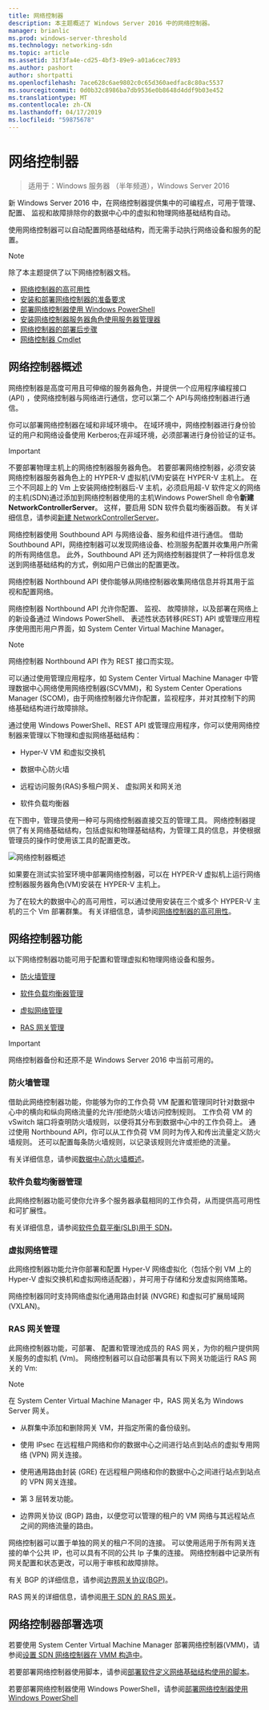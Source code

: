 ```yaml
---
title: 网络控制器
description: 本主题概述了 Windows Server 2016 中的网络控制器。
manager: brianlic
ms.prod: windows-server-threshold
ms.technology: networking-sdn
ms.topic: article
ms.assetid: 31f3fa4e-cd25-4bf3-89e9-a01a6cec7893
ms.author: pashort
author: shortpatti
ms.openlocfilehash: 7ace628c6ae9802c0c65d360aedfac8c80ac5537
ms.sourcegitcommit: 0d0b32c8986ba7db9536e0b8648d4ddf9b03e452
ms.translationtype: MT
ms.contentlocale: zh-CN
ms.lasthandoff: 04/17/2019
ms.locfileid: "59875678"
---
```

# <a name="network-controller"></a>网络控制器

>适用于：Windows 服务器 （半年频道），Windows Server 2016

新 Windows Server 2016 中，在网络控制器提供集中的可编程点，可用于管理、 配置、 监视和故障排除你的数据中心中的虚拟和物理网络基础结构自动。 

使用网络控制器可以自动配置网络基础结构，而无需手动执行网络设备和服务的配置。

> [!NOTE]
> 除了本主题提供了以下网络控制器文档。
> - [网络控制器的高可用性](network-controller-high-availability.md)
> - [安装和部署网络控制器的准备要求](../../plan/Installation-and-Preparation-Requirements-for-Deploying-Network-Controller.md)  
> - [部署网络控制器使用 Windows PowerShell](../../deploy/Deploy-Network-Controller-using-Windows-PowerShell.md)  
> - [安装网络控制器服务器角色使用服务器管理器](Install-the-Network-Controller-server-role-using-Server-Manager.md)
> - [网络控制器的部署后步骤](post-deploy-steps-nc.md)
> - [网络控制器 Cmdlet](https://technet.microsoft.com/library/mt576401.aspx) 

## <a name="bkmk_overview"></a>网络控制器概述

网络控制器是高度可用且可伸缩的服务器角色，并提供一个应用程序编程接口\(API\) ，使网络控制器与网络进行通信，您可以第二个 API与网络控制器进行通信。

你可以部署网络控制器在域和非域环境中。 在域环境中，网络控制器进行身份验证的用户和网络设备使用 Kerberos;在非域环境，必须部署进行身份验证的证书。

>[!IMPORTANT]
>不要部署物理主机上的网络控制器服务器角色。 若要部署网络控制器，必须安装网络控制器服务器角色上的 HYPER-V 虚拟机\(VM\)安装在 HYPER-V 主机上。 在三个不同超上的 Vm 上安装网络控制器后\-V 主机，必须启用超\-V 软件定义的网络的主机\(SDN\)通过添加到网络控制器使用的主机Windows PowerShell 命令**新建 NetworkControllerServer**。 这样，要启用 SDN 软件负载均衡器函数。 有关详细信息，请参阅[新建 NetworkControllerServer](https://technet.microsoft.com/itpro/powershell/windows/network-controller/new-networkcontrollerserver)。

网络控制器使用 Southbound API 与网络设备、服务和组件进行通信。 借助 Southbound API，网络控制器可以发现网络设备、检测服务配置并收集用户所需的所有网络信息。 此外，Southbound API 还为网络控制器提供了一种将信息发送到网络基础结构的方式，例如用户已做出的配置更改。

网络控制器 Northbound API 使你能够从网络控制器收集网络信息并将其用于监视和配置网络。

网络控制器 Northbound API 允许你配置、 监视、 故障排除，以及部署在网络上的新设备通过 Windows PowerShell、 表述性状态转移\(REST\) API 或管理应用程序使用图形用户界面，如 System Center Virtual Machine Manager。

>[!NOTE]
>网络控制器 Northbound API 作为 REST 接口而实现。

可以通过使用管理应用程序，如 System Center Virtual Machine Manager 中管理数据中心网络使用网络控制器\(SCVMM\)，和 System Center Operations Manager \(SCOM\)，由于网络控制器允许你配置，监视程序，并对其控制下的网络基础结构进行故障排除。

通过使用 Windows PowerShell、REST API 或管理应用程序，你可以使用网络控制器来管理以下物理和虚拟网络基础结构：

- Hyper-V VM 和虚拟交换机

- 数据中心防火墙

- 远程访问服务\(RAS\)多租户网关、 虚拟网关和网关池

- 软件负载均衡器

在下图中，管理员使用一种可与网络控制器直接交互的管理工具。 网络控制器提供了有关网络基础结构，包括虚拟和物理基础结构，为管理工具的信息，并使根据管理员的操作时使用该工具的配置更改。  

![网络控制器概述](../../../media/Network-Controller/NetController_overview.png)  

如果要在测试实验室环境中部署网络控制器，可以在 HYPER-V 虚拟机上运行网络控制器服务器角色\(VM\)安装在 HYPER-V 主机上。

为了在较大的数据中心的高可用性，可以通过使用安装在三个或多个 HYPER-V 主机的三个 Vm 部署群集。 有关详细信息，请参阅[网络控制器的高可用性](network-controller-high-availability.md)。

## <a name="bkmk_features"></a>网络控制器功能

以下网络控制器功能可用于配置和管理虚拟和物理网络设备和服务。  
  
-   [防火墙管理](#bkmk_firewall)  
  
-   [软件负载均衡器管理](#bkmk_slb)  
  
-   [虚拟网络管理](#bkmk_virtual)  
  
-   [RAS 网关管理](#bkmk_gateway)

>[!IMPORTANT]
>网络控制器备份和还原不是 Windows Server 2016 中当前可用的。
  
### <a name="bkmk_firewall"></a>防火墙管理

借助此网络控制器功能，你能够为你的工作负荷 VM 配置和管理同时针对数据中心中的横向和纵向网络流量的允许/拒绝防火墙访问控制规则。 工作负荷 VM 的 vSwitch 端口将查明防火墙规则，以便将其分布到数据中心中的工作负荷上。 通过使用 Northbound API，你可以从工作负荷 VM 同时为传入和传出流量定义防火墙规则。 还可以配置每条防火墙规则，以记录该规则允许或拒绝的流量。  

有关详细信息，请参阅[数据中心防火墙概述](../../../sdn/technologies/network-function-virtualization/Datacenter-Firewall-Overview.md)。

### <a name="bkmk_slb"></a>软件负载均衡器管理

此网络控制器功能可使你允许多个服务器承载相同的工作负荷，从而提供高可用性和可扩展性。  
  
有关详细信息，请参阅[软件负载平衡&#40;SLB&#41;用于 SDN](../../../sdn/technologies/network-function-virtualization/Software-Load-Balancing--SLB--for-SDN.md)。  
  
### <a name="bkmk_virtual"></a>虚拟网络管理

此网络控制器功能允许你部署和配置 Hyper-V 网络虚拟化（包括个别 VM 上的 Hyper-V 虚拟交换机和虚拟网络适配器），并可用于存储和分发虚拟网络策略。

网络控制器同时支持网络虚拟化通用路由封装 (NVGRE) 和虚拟可扩展局域网 (VXLAN)。

### <a name="bkmk_gateway"></a>RAS 网关管理

此网络控制器功能，可部署、 配置和管理池成员的 RAS 网关，为你的租户提供网关服务的虚拟机 (Vm)。 网络控制器可以自动部署具有以下网关功能运行 RAS 网关的 Vm:

> [!NOTE]
> 在 System Center Virtual Machine Manager 中，RAS 网关名为 Windows Server 网关。

- 从群集中添加和删除网关 VM，并指定所需的备份级别。

- 使用 IPsec 在远程租户网络和你的数据中心之间进行站点到站点的虚拟专用网络 (VPN) 网关连接。

- 使用通用路由封装 (GRE) 在远程租户网络和你的数据中心之间进行站点到站点的 VPN 网关连接。

- 第 3 层转发功能。

- 边界网关协议 (BGP) 路由，以便您可以管理的租户的 VM 网络与其远程站点之间的网络流量的路由。

网络控制器可以置于单独的网关的租户不同的连接。 可以使用适用于所有网关连接的单个公共 IP，也可以具有不同的公共 Ip 子集的连接。 网络控制器中记录所有网关配置和状态更改，可以用于审核和故障排除。

有关 BGP 的详细信息，请参阅[边界网关协议&#40;BGP&#41;](../../../../remote/remote-access/bgp/Border-Gateway-Protocol-BGP.md)。

RAS 网关的详细信息，请参阅[用于 SDN 的 RAS 网关](../../../sdn/technologies/network-function-virtualization/RAS-Gateway-for-SDN.md)。

## <a name="network-controller-deployment-options"></a>网络控制器部署选项

若要使用 System Center Virtual Machine Manager 部署网络控制器\(VMM\)，请参阅[设置 SDN 网络控制器在 VMM 构造中](https://technet.microsoft.com/system-center-docs/vmm/scenario/sdn-network-controller)。

若要部署网络控制器使用脚本，请参阅[部署软件定义网络基础结构使用的脚本](../../deploy/Deploy-a-Software-Defined-Network-infrastructure-using-scripts.md)。

若要部署网络控制器使用 Windows PowerShell，请参阅[部署网络控制器使用 Windows PowerShell](../../deploy/Deploy-Network-Controller-using-Windows-PowerShell.md)
